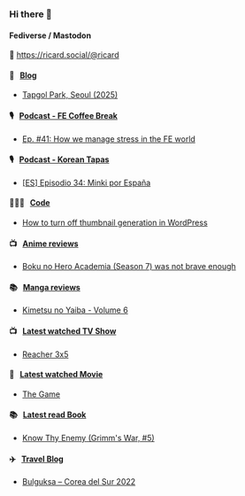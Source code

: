 ### Hi there 👋

#### Fediverse / Mastodon

🐘 https://ricard.social/@ricard

#### 📝 &nbsp;&nbsp;[Blog](https://ricard.blog)

- [Tapgol Park, Seoul (2025)](https://ricard.blog/other/tapgol-park-seoul-2025/)

#### 🎙 &nbsp;&nbsp;[Podcast - FE Coffee Break](https://frontendcoffeebreak.transistor.fm/)

- [Ep. #41: How we manage stress in the FE world](https://share.transistor.fm/s/8e78e642)

#### 🎙 &nbsp;&nbsp;[Podcast - Korean Tapas](https://koreantapas.show/)

- [[ES] Episodio 34: Minki por España](https://podcasters.spotify.com/pod/show/korean-tapas/episodes/ES-Episodio-34-Minki-por-Espaa-e2h7iun)

#### 👨🏻‍💻 &nbsp;&nbsp;[Code](https://ricard.dev)

- [How to turn off thumbnail generation in WordPress](https://ricard.dev/how-to-turn-off-thumbnail-generation-in-wordpress/)

#### 📺 &nbsp;&nbsp;[Anime reviews](https://anime.ricard.blog)

- [Boku no Hero Academia (Season 7) was not brave enough](https://anime.ricard.blog/rants/boku-no-hero-academia-season-7/)

#### 📚 &nbsp;&nbsp;[Manga reviews](https://anime.ricard.blog)

- [Kimetsu no Yaiba - Volume 6](https://manga.ricard.blog/reviews/kimetsu-no-yaiba/volume/6/)

#### 📺 &nbsp;&nbsp;[Latest watched TV Show](https://quicoto.github.io/reviews/tv-shows)

- [Reacher 3x5](https://quicoto.github.io/reviews/tv-shows/reacher/3x5)

#### 🍿 &nbsp;&nbsp;[Latest watched Movie](https://quicoto.github.io/reviews/movies/)

- [The Game](https://quicoto.github.io/reviews/movies/the-game/)

#### 📚 &nbsp;&nbsp;[Latest read Book](https://ricard.blog/books/)

- [Know Thy Enemy (Grimm&#39;s War, #5)](https://www.goodreads.com/review/show/7019803899?utm_medium=api&amp;utm_source=rss)

#### ✈️ &nbsp;&nbsp;[Travel Blog](https://www.quicoto.com/)

- [Bulguksa – Corea del Sur 2022](https://www.quicoto.com/bulguksa-corea-del-sur-2022/)
